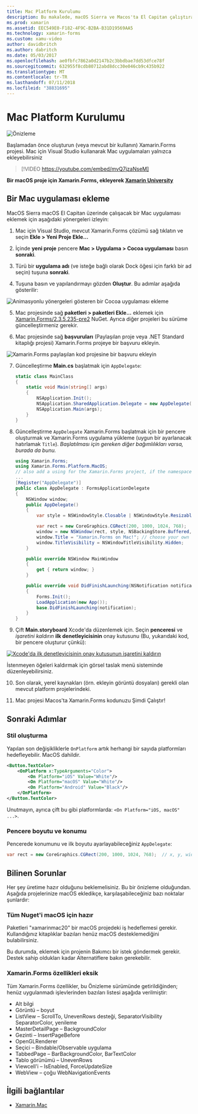 ```yaml
---
title: Mac Platform Kurulumu
description: Bu makalede, macOS Sierra ve Macos'ta El Capitan çalıştırabilen bir uygulama oluşturacak bir Xamarin.Forms projesi Mac proje ekleme açıklanmaktadır.
ms.prod: xamarin
ms.assetid: EEC549E0-F182-4F9C-B2BA-B31D19569AA5
ms.technology: xamarin-forms
ms.custom: xamu-video
author: davidbritch
ms.author: dabritch
ms.date: 05/03/2017
ms.openlocfilehash: ae0fbfc7862a0d2147b2c3bbdbae7dd53dfce78f
ms.sourcegitcommit: 632955f8cdb80712abd8dcc30e046cb9c435b922
ms.translationtype: MT
ms.contentlocale: tr-TR
ms.lasthandoff: 07/11/2018
ms.locfileid: "38831695"
---
```

# <a name="mac-platform-setup"></a>Mac Platform Kurulumu

![Önizleme](~/media/shared/preview.png)

Başlamadan önce oluşturun (veya mevcut bir kullanın) Xamarin.Forms projesi.
Mac için Visual Studio kullanarak Mac uygulamaları yalnızca ekleyebilirsiniz

> [!VIDEO https://youtube.com/embed/mvQ7jzaNseM]

**Bir macOS proje için Xamarin.Forms, ekleyerek [Xamarin University](https://university.xamarin.com/)**

## <a name="adding-a-mac-app"></a>Bir Mac uygulaması ekleme

MacOS Sierra macOS El Capitan üzerinde çalışacak bir Mac uygulaması eklemek için aşağıdaki yönergeleri izleyin:

1. Mac için Visual Studio, mevcut Xamarin.Forms çözümü sağ tıklatın ve seçin **Ekle > Yeni Proje Ekle...**

2. İçinde **yeni proje** pencere **Mac > Uygulama > Cocoa uygulaması** basın **sonraki**.

3. Türü bir **uygulama adı** (ve isteğe bağlı olarak Dock öğesi için farklı bir ad seçin) tuşuna **sonraki**.

4. Tuşuna basın ve yapılandırmayı gözden **Oluştur**. Bu adımlar aşağıda gösterilir:

  ![Animasyonlu yönergeleri gösteren bir Cocoa uygulaması ekleme](mac-images/add-macos-proj.gif)

5. Mac projesinde sağ **paketleri > paketleri Ekle...**  eklemek için [Xamarin.Forms/2.3.5.235-pre2](https://www.nuget.org/packages/Xamarin.Forms/2.3.5.235-pre2) NuGet. Ayrıca diğer projeleri bu sürüme güncelleştirmeniz gerekir.

6. Mac projesinde sağ **başvuruları** (Paylaşılan proje veya .NET Standard kitaplığı projesi) Xamarin.Forms projeye bir başvuru ekleyin.

  ![Xamarin.Forms paylaşılan kod projesine bir başvuru ekleyin](mac-images/references-sml.png)

7. Güncelleştirme **Main.cs** başlatmak için `AppDelegate`:

    ```csharp
    static class MainClass
    {
        static void Main(string[] args)
        {
            NSApplication.Init();
            NSApplication.SharedApplication.Delegate = new AppDelegate(); // add this line
            NSApplication.Main(args);
        }
    }
    ```

8. Güncelleştirme `AppDelegate` Xamarin.Forms başlatmak için bir pencere oluşturmak ve Xamarin.Forms uygulama yükleme (uygun bir ayarlanacak hatırlamak `Title`). _Başlatılması için gereken diğer bağımlılıkları varsa, burada da bunu._

    ```csharp
    using Xamarin.Forms;
    using Xamarin.Forms.Platform.MacOS;
    // also add a using for the Xamarin.Forms project, if the namespace is different to this file
    ...
    [Register("AppDelegate")]
    public class AppDelegate : FormsApplicationDelegate
    {
        NSWindow window;
        public AppDelegate()
        {
            var style = NSWindowStyle.Closable | NSWindowStyle.Resizable | NSWindowStyle.Titled;

            var rect = new CoreGraphics.CGRect(200, 1000, 1024, 768);
            window = new NSWindow(rect, style, NSBackingStore.Buffered, false);
            window.Title = "Xamarin.Forms on Mac!"; // choose your own Title here
            window.TitleVisibility = NSWindowTitleVisibility.Hidden;
        }

        public override NSWindow MainWindow
        {
            get { return window; }
        }

        public override void DidFinishLaunching(NSNotification notification)
        {
            Forms.Init();
            LoadApplication(new App());
            base.DidFinishLaunching(notification);
        }
    }
    ```

9. Çift **Main.storyboard** Xcode'da düzenlemek için. Seçin **penceresi** ve _işaretini kaldırın_ **ilk denetleyicisinin** onay kutusunu (Bu, yukarıdaki kod, bir pencere oluşturur çünkü):

  [![Xcode'da ilk denetleyicisinin onay kutusunun işaretini kaldırın](mac-images/xcode-init-controller-sml.png)](mac-images/xcode-init-controller.png#lightbox)

  İstenmeyen öğeleri kaldırmak için görsel taslak menü sisteminde düzenleyebilirsiniz.

10. Son olarak, yerel kaynakları (örn. ekleyin görüntü dosyaları) gerekli olan mevcut platform projelerindeki.

11. Mac projesi Macos'ta Xamarin.Forms kodunuzu Şimdi Çalıştır!

## <a name="next-steps"></a>Sonraki Adımlar

### <a name="styling"></a>Stil oluşturma

Yapılan son değişikliklerle `OnPlatform` artık herhangi bir sayıda platformları hedefleyebilir. MacOS dahildir.

```xml
<Button.TextColor>
    <OnPlatform x:TypeArguments="Color">
        <On Platform="iOS" Value="White"/>
        <On Platform="macOS" Value="White"/>
        <On Platform="Android" Value="Black"/>
    </OnPlatform>
</Button.TextColor>
```

Unutmayın, ayrıca çift bu gibi platformlarda: `<On Platform="iOS, macOS" ...>`.

### <a name="window-size-and-position"></a>Pencere boyutu ve konumu

Pencerede konumunu ve ilk boyutu ayarlayabileceğiniz `AppDelegate`:

```csharp
var rect = new CoreGraphics.CGRect(200, 1000, 1024, 768);  // x, y, width, height
```

## <a name="known-issues"></a>Bilinen Sorunlar

Her şey üretime hazır olduğunu beklemelisiniz. Bu bir önizleme olduğundan. Aşağıda projelerinize macOS ekledikçe, karşılaşabileceğiniz bazı noktalar şunlardır:

### <a name="not-all-nugets-are-ready-for-macos"></a>Tüm Nuget'i macOS için hazır

Paketleri "xamarinmac20" bir macOS projedeki iş hedeflemesi gerekir. Kullandığınız kitaplıklar bazıları henüz macOS desteklemediğini bulabilirsiniz.

Bu durumda, eklemek için projenin Bakımcı bir istek göndermek gerekir. Destek sahip oldukları kadar Alternatiflere bakın gerekebilir.

### <a name="missing-xamarinforms-features"></a>Xamarin.Forms özellikleri eksik

Tüm Xamarin.Forms özellikler, bu Önizleme sürümünde getirildiğinden; henüz uygulanmadı işlevlerinden bazıları listesi aşağıda verilmiştir:

* Alt bilgi
* Görüntü – boyut
* ListView – ScrollTo, UnevenRows desteği, SeparatorVisibility SeparatorColor, yenileme
* MasterDetailPage – BackgroundColor
* Gezinti – InsertPageBefore
* OpenGLRenderer
* Seçici – Bindable/Observable uygulama
* TabbedPage – BarBackgroundColor, BarTextColor
* Tablo görünümü – UnevenRows
* Viewcell'i – IsEnabled, ForceUpdateSize
* WebView – çoğu WebNavigationEvents


## <a name="related-links"></a>İlgili bağlantılar

- [Xamarin.Mac](~/mac/index.yml)
